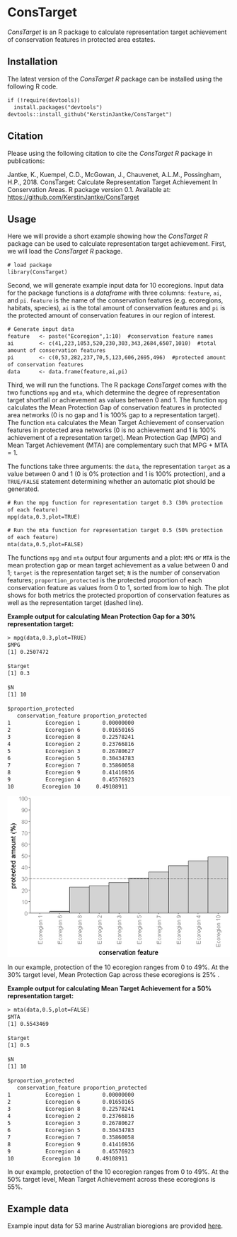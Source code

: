 # ConsTarget
_ConsTarget_ is an R package to calculate representation target achievement of conservation features in protected area estates.


## Installation

The latest version of the _ConsTarget R_  package can be installed using the following R code.

```{r}
if (!require(devtools))
  install.packages("devtools")
devtools::install_github("KerstinJantke/ConsTarget")
```

## Citation

Please using the following citation to cite the _ConsTarget R_ package in publications:

Jantke, K., Kuempel, C.D., McGowan, J., Chauvenet, A.L.M., Possingham, H.P., 2018. ConsTarget: Calculate Representation Target Achievement In Conservation Areas. R package version 0.1. Available at: https://github.com/KerstinJantke/ConsTarget


## Usage

Here we will provide a short example showing how the _ConsTarget R_ package can be used to calculate representation target achievement. First, we will load the _ConsTarget R_ package.

```{r}
# load package
library(ConsTarget)
```
Second, we will generate example input data for 10 ecoregions. Input data for the package functions is a _dataframe_ with three columns: `feature`, `ai`, and `pi`. `feature` is the name of the conservation features (e.g. ecoregions, habitats, species), `ai` is the total amount of conservation features and `pi` is the protected amount of conservation features in our region of interest. 


```{r}
# Generate input data
feature   <- paste("Ecoregion",1:10)  #conservation feature names
ai        <- c(41,223,1053,520,230,303,343,2684,6507,1010)  #total amount of conservation features
pi        <- c(0,53,282,237,70,5,123,606,2695,496)  #protected amount of conservation features
data      <- data.frame(feature,ai,pi)  
```

Third, we will run the functions. The R package _ConsTarget_ comes with the two functions `mpg` and `mta`, which determine the degree of representation target shortfall or achievement as values between 0 and 1. The function `mpg` calculates the Mean Protection Gap of conservation features in protected area networks (0 is no gap and 1 is 100% gap to a representation target). The function `mta` calculates the Mean Target Achievement of conservation features in protected area networks (0 is no achievement and 1 is 100% achievement of a representation target). Mean Protection Gap (MPG) and Mean Target Achievement (MTA) are complementary such that MPG + MTA = 1. 

The functions take three arguments: the `data`, the representation `target` as a value between 0 and 1 (0 is 0% protection and 1 is 100% protection), and a `TRUE/FALSE` statement determining whether an automatic plot should be generated. 

```{r}
# Run the mpg function for representation target 0.3 (30% protection of each feature)		          
mpg(data,0.3,plot=TRUE)
```

```{r}
# Run the mta function for representation target 0.5 (50% protection of each feature)
mta(data,0.5,plot=FALSE)
```

The functions `mpg` and `mta` output four arguments and a plot: `MPG` or `MTA` is the mean protection gap or mean target achievement as a value between 0 and 1; `target` is the representation target set; `N` is the number of conservation features; `proportion_protected` is the protected proportion of each conservation feature as values from 0 to 1, sorted from low to high. The plot shows for both metrics the protected proportion of conservation features as well as the representation target (dashed line). 

__Example output for calculating Mean Protection Gap for a 30% representation target:__

```{r}
> mpg(data,0.3,plot=TRUE)
$MPG
[1] 0.2507472

$target
[1] 0.3

$N
[1] 10

$proportion_protected
   conservation_feature proportion_protected
1           Ecoregion 1       0.00000000
2           Ecoregion 6       0.01650165
3           Ecoregion 8       0.22578241
4           Ecoregion 2       0.23766816
5           Ecoregion 3       0.26780627
6           Ecoregion 5       0.30434783
7           Ecoregion 7       0.35860058
8           Ecoregion 9       0.41416936
9           Ecoregion 4       0.45576923
10         Ecoregion 10     0.49108911
```

<img src="man/figures/README-plot.png" width="666" style="display: block; margin: auto;" />


In our example, protection of the 10 ecoregion ranges from 0 to 49%. At the 30% target level, Mean Protection Gap across these ecoregions is 25% .   


__Example output for calculating Mean Target Achievement for a 50% representation target:__

```{r}
> mta(data,0.5,plot=FALSE)
$MTA
[1] 0.5543469

$target
[1] 0.5

$N
[1] 10

$proportion_protected
   conservation_feature proportion_protected
1           Ecoregion 1       0.00000000
2           Ecoregion 6       0.01650165
3           Ecoregion 8       0.22578241
4           Ecoregion 2       0.23766816
5           Ecoregion 3       0.26780627
6           Ecoregion 5       0.30434783
7           Ecoregion 7       0.35860058
8           Ecoregion 9       0.41416936
9           Ecoregion 4       0.45576923
10         Ecoregion 10     0.49108911
```
In our example, protection of the 10 ecoregion ranges from 0 to 49%. At the 50% target level, Mean Target Achievement across these ecoregions is 55%. 

## Example data

Example input data for 53 marine Australian bioregions are provided [here]( https://github.com/KerstinJantke/ConsTarget/tree/master/case_study_data_Australian_marine_regions).
